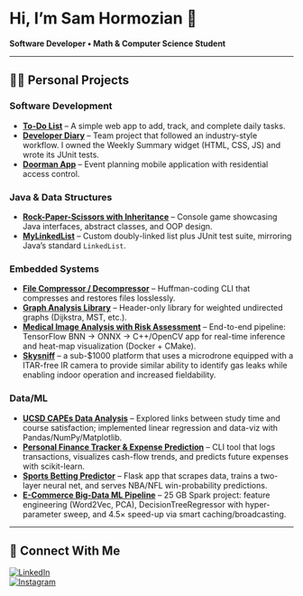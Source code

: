 # Hi, I’m **Sam Hormozian** 👋  
**Software Developer • Math & Computer Science Student**

---

## 👨‍💻 Personal Projects

### Software Development
- **[To-Do List](https://github.com/SamHormozian/To-Do-List)** – A simple web app to add, track, and complete daily tasks.  
- **[Developer Diary](https://github.com/SamHormozian/cse110-sp24-group18?tab=readme-ov-file)** – Team project that followed an industry-style workflow. I owned the Weekly Summary widget (HTML, CSS, JS) and wrote its JUnit tests.
- **[Doorman App](https://github.com/SamHormozian/Doorman-Source-Code)** – Event planning mobile application with residential access control.

### Java & Data Structures
- **[Rock-Paper-Scissors with Inheritance](https://github.com/SamHormozian/Rock-Paper-Scissors-with-Inheritance)** – Console game showcasing Java interfaces, abstract classes, and OOP design.
- **[MyLinkedList](https://github.com/SamHormozian/MyLinkedList)** – Custom doubly-linked list plus JUnit test suite, mirroring Java’s standard `LinkedList`.

### Embedded Systems
- **[File Compressor / Decompressor](https://github.com/SamHormozian/File-Compress-Decompressor)** – Huffman-coding CLI that compresses and restores files losslessly.
- **[Graph Analysis Library](https://github.com/SamHormozian/Graph-Analysis-Library)** – Header-only library for weighted undirected graphs (Dijkstra, MST, etc.).
- **[Medical Image Analysis with Risk Assessment](https://github.com/SamHormozian/Medical_Image_Analysis_with_Risk_Assessment)** – End-to-end pipeline: TensorFlow BNN → ONNX → C++/OpenCV app for real-time inference and heat-map visualization (Docker + CMake).
- **[Skysniff](https://github.com/SamHormozian/Skysniff_Source)** – a sub-$1000 platform that uses a microdrone equipped with a ITAR-free IR camera to provide similar ability to identify gas leaks while enabling indoor operation and increased fieldability.

### Data/ML
- **[UCSD CAPEs Data Analysis](https://github.com/SamHormozian/Group124_WI24)** – Explored links between study time and course satisfaction; implemented linear regression and data-viz with Pandas/NumPy/Matplotlib.
- **[Personal Finance Tracker & Expense Prediction](https://github.com/SamHormozian/Personal_Finance_Tracker)** – CLI tool that logs transactions, visualizes cash-flow trends, and predicts future expenses with scikit-learn.
- **[Sports Betting Predictor](https://github.com/SamHormozian/Sports_Betting_Predictor)** – Flask app that scrapes data, trains a two-layer neural net, and serves NBA/NFL win-probability predictions.
- **[E-Commerce Big-Data ML Pipeline](https://github.com/SamHormozian/Big-Data-Processing-and-Model-Training)** – 25 GB Spark project: feature engineering (Word2Vec, PCA), DecisionTreeRegressor with hyper-parameter sweep, and 4.5× speed-up via smart caching/broadcasting.

---

## 🤝 Connect With Me

[![LinkedIn](https://img.shields.io/badge/LinkedIn-Sam%20Hormozian-blue?logo=linkedin&style=flat)](https://www.linkedin.com/in/sam-hormozian-29027a227/)  
[![Instagram](https://img.shields.io/badge/Instagram-@samhormozian-purple?logo=instagram&style=flat)](https://www.instagram.com/samhormozian/)

<!--
**SamHormozian/SamHormozian** is a ✨ _special_ ✨ repository because its `README.md` appears on your GitHub profile.

Here are a few ideas to get you started:
- 🔭 I’m currently working on …
- 🌱 I’m currently learning …
- 💬 Ask me about …
- 😄 Pronouns: …
- ⚡ Fun fact: …
-->
